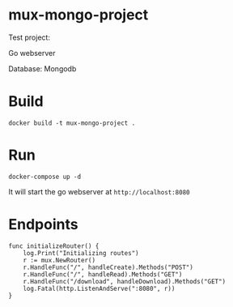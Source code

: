 # mux-mongo-project
Test project:

Go webserver

Database: Mongodb

# Build
```docker build -t mux-mongo-project .```

# Run
```docker-compose up -d```

It will start the go webserver at `http://localhost:8080`

# Endpoints
```
func initializeRouter() {
	log.Print("Initializing routes")
	r := mux.NewRouter()
	r.HandleFunc("/", handleCreate).Methods("POST")
	r.HandleFunc("/", handleRead).Methods("GET")
	r.HandleFunc("/download", handleDownload).Methods("GET")
	log.Fatal(http.ListenAndServe(":8080", r))
}
```
